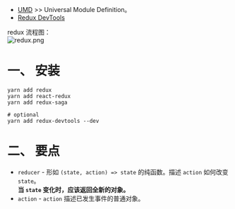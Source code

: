 
- [UMD](https://github.com/umdjs/umd) >> Universal Module Definition。
- [Redux DevTools](https://github.com/reduxjs/redux-devtools)

redux 流程图：  
![redux.png](https://github.com/nonelittlesong/study-resources/blob/master/images/React/redux.png)  

# 一、 安装
```
yarn add redux
yarn add react-redux
yarn add redux-saga

# optional
yarn add redux-devtools --dev
```

# 二、 要点

- `reducer` - 形如 `(state, action) => state` 的纯函数。描述 `action` 如何改变 `state`。  
  **当 `state` 变化时，应该返回全新的对象。**
- `action` - `action` 描述已发生事件的普通对象。


